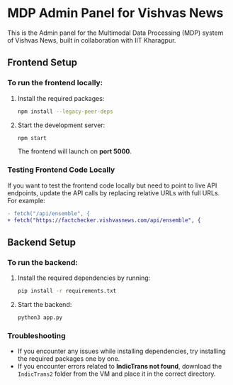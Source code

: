 # MDP Admin Panel for Vishvas News

This is the Admin panel for the Multimodal Data Processing (MDP) system of Vishvas News, built in collaboration with IIT Kharagpur.

## Frontend Setup

### To run the frontend locally:

1. Install the required packages:
   ```bash
   npm install --legacy-peer-deps
   ```

2. Start the development server:
   ```bash
   npm start
   ```

   The frontend will launch on **port 5000**.

### Testing Frontend Code Locally

If you want to test the frontend code locally but need to point to live API endpoints, update the API calls by replacing relative URLs with full URLs. For example:

```diff
- fetch("/api/ensemble", {
+ fetch("https://factchecker.vishvasnews.com/api/ensemble", {
```

## Backend Setup

### To run the backend:

1. Install the required dependencies by running:
   ```bash
   pip install -r requirements.txt
   ```

2. Start the backend:
   ```bash
   python3 app.py
   ```

### Troubleshooting

- If you encounter any issues while installing dependencies, try installing the required packages one by one.
- If you encounter errors related to **IndicTrans not found**, download the `IndicTrans2` folder from the VM and place it in the correct directory.

